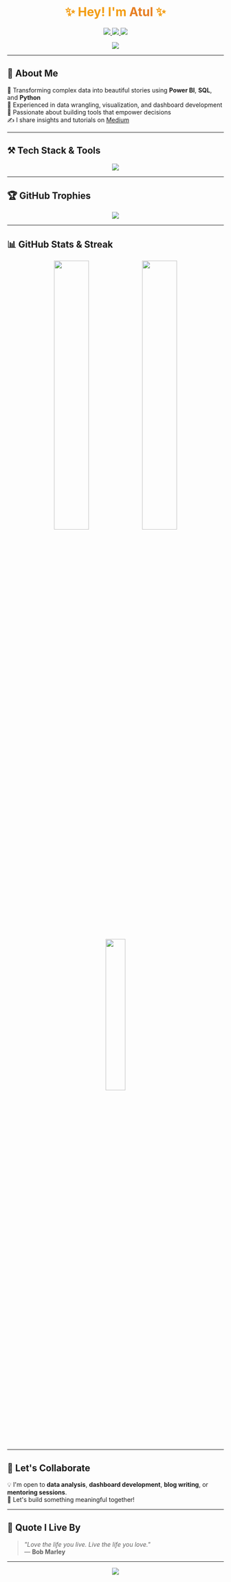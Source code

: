 
<h1 align="center" style="color:#f39c12;">✨ Hey! I'm <span style="color:#e67e22;">Atul</span> ✨</h1>
<p align="center">
  <a href="https://linkedin.com/in/singhatul4572" target="blank">
    <img src="https://img.shields.io/badge/-LinkedIn-0A66C2?style=for-the-badge&logo=linkedin&logoColor=white" />
  </a>
  <a href="https://kaggle.com/atul_4572" target="blank">
    <img src="https://img.shields.io/badge/-Kaggle-20BEFF?style=for-the-badge&logo=kaggle&logoColor=white" />
  </a>
  <a href="https://medium.com/@singhatul4572" target="blank">
    <img src="https://img.shields.io/badge/-Medium-black?style=for-the-badge&logo=medium&logoColor=white" />
  </a>
</p>

<p align="center">
  <img src="https://readme-typing-svg.herokuapp.com?font=Fira+Code&weight=700&size=24&duration=4000&pause=1000&color=FF00CC&center=true&vCenter=true&width=700&lines=Welcome+to+my+GitHub!;Data+driven+decisions.;Visualizing+insights+through+EDA;Explore.+Analyze.+Create!" />
</p>

---

## 🌟 About Me

🎯 Transforming complex data into beautiful stories using **Power BI**, **SQL**, and **Python**  
💼 Experienced in data wrangling, visualization, and dashboard development  
🧠 Passionate about building tools that empower decisions  
✍️ I share insights and tutorials on [Medium](https://medium.com/@singhatul4572)

---

## ⚒️ Tech Stack & Tools

<p align="center">
  <img src="https://skillicons.dev/icons?i=python,mysql,postgresql,pandas,seaborn,scikit-learn,git,github,aws,powerbi,vscode&theme=light" />
</p>

---
## 🏆 GitHub Trophies

<p align="center">
  <img src="https://github-profile-trophy.vercel.app/?username=singhatul4572&theme=dracula&title=Stars,Followers,Commits,Repositories,PullRequest&margin-w=15&no-frame=true" />
</p>

---

## 📊 GitHub Stats & Streak

<!-- GitHub Stats and Streak: Side-by-side with equal width -->
<p align="center">
  <img src="https://github-readme-stats.vercel.app/api?username=singhatul4572&show_icons=true&theme=radical" width="40%" />
  <img src="https://github-readme-streak-stats.herokuapp.com/?user=singhatul4572&theme=radical" width="40%" />
</p>

<!-- Top Languages: Width equal to both above combined -->
<p align="center">
  <img src="https://github-readme-stats.vercel.app/api/top-langs/?username=singhatul4572&layout=compact&theme=radical" width="30%" />
</p>


---


## 💬 Let's Collaborate

💡 I'm open to **data analysis**, **dashboard development**, **blog writing**, or **mentoring sessions**.  
🤝 Let's build something meaningful together!

---

## 💭 Quote I Live By

> _"Love the life you live. Live the life you love."_  
> — **Bob Marley**


---

<p align="center">
  <img src="https://capsule-render.vercel.app/api?type=waving&color=0:00c6ff,100:0072ff&height=120&section=footer" />
</p>

